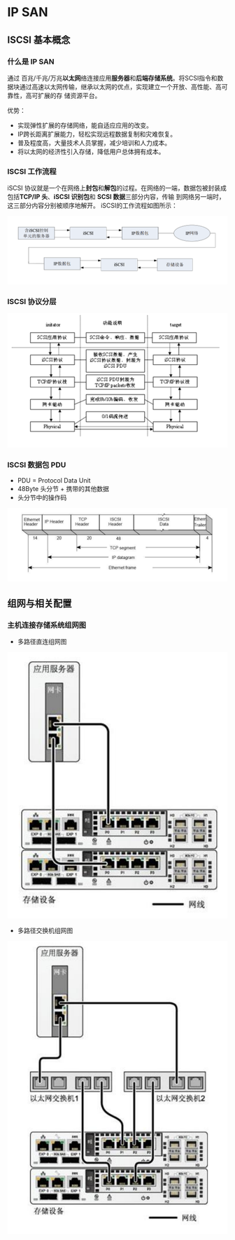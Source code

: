 # IP SAN

## ISCSI 基本概念

### 什么是 IP SAN

通过  百兆/千兆/万兆**以太网**络连接应用**服务器**和**后端存储系统**。将SCSI指令和数据块通过高速以太网传输，继承以太网的优点，实现建立一个开放、高性能、高可靠性，高可扩展的存 储资源平台。

优势：

- 实现弹性扩展的存储网络，能自适应应用的改变。
- IP跨长距离扩展能力，轻松实现远程数据复制和灾难恢复。 
- 普及程度高，大量技术人员掌握，减少培训和人力成本。 
- 将以太网的经济性引入存储，降低用户总体拥有成本。

### ISCSI 工作流程

iSCSI 协议就是一个在网络上**封包**和**解包**的过程。在网络的一端，数据包被封装成包括**TCP/IP 头**、**iSCSI 识别包**和 **SCSI 数据**三部分内容，传输 到网络另一端时，这三部分内容分别被顺序地解开。 iSCSI的工作流程如图所示：

![image-20220628084934469](./ip.assets/image-20220628084934469.png)

### ISCSI 协议分层

![image-20220628085645804](./ip.assets/image-20220628085645804.png)

### ISCSI 数据包 PDU

- PDU = Protocol Data Unit
- 48Byte 头分节 + 携带的其他数据
- 头分节中的操作码

![image-20220628085912495](./ip.assets/image-20220628085912495.png)

## 组网与相关配置

### 主机连接存储系统组网图

- 多路径直连组网图

![image-20220628090239880](./ip.assets/image-20220628090239880.png)

- 多路径交换机组网图

![image-20220628090303658](./ip.assets/image-20220628090303658.png)
